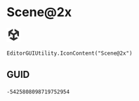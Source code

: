 # Scene@2x
![](/img/Scene@2x.png)

``` CSharp
EditorGUIUtility.IconContent("Scene@2x")
```
## GUID
```
-5425808098719752954
```
